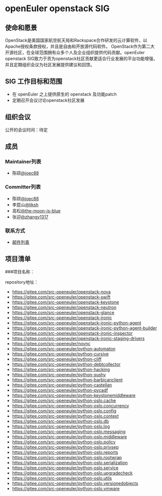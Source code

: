 # openEuler openstack SIG

## 使命和愿景

OpenStack是美国国家航空航天局和Rackspace合作研发的云计算软件，以Apache授权条款授权，并且是自由和开放源代码软件。
OpenStack作为第二大开源社区，在全球范围拥有众多个人及企业组织提供代码贡献。openEuler openstack SIG致力于贡为openstack社区贡献更适合行业发展的平台功能增强，
并且定期组织会议为社区发展提供建议和回馈。


## SIG 工作目标和范围

- 在 openEuler 之上提供原生的 openstack 及功能patch
- 定期召开会议讨论openstack社区发展

## 组织会议

公开的会议时间：待定


## 成员

### Maintainer列表

- 陈硕[@joec88](https://gitee.com/joec88)

### Committer列表

- 陈硕[@joec88](https://gitee.com/joec88)
- 李昆山[@liksh](https://gitee.com/liksh)
- 高松[@the-moon-is-blue](https://gitee.com/the-moon-is-blue)
- 张迎[@zhangy1317](https://gitee.com/zhangy1317)

### 联系方式

- [邮件列表](dev@openeuler.org)


## 项目清单


###项目名称：

repository地址：

- https://gitee.com/src-openeuler/openstack-nova
- https://gitee.com/src-openeuler/openstack-swift
- https://gitee.com/src-openeuler/openstack-keystone
- https://gitee.com/src-openeuler/openstack-neutron
- https://gitee.com/src-openeuler/openstack-glance
- https://gitee.com/src-openeuler/openstack-ironic
- https://gitee.com/src-openeuler/openstack-ironic-python-agent
- https://gitee.com/src-openeuler/openstack-ironic-python-agent-builder
- https://gitee.com/src-openeuler/openstack-ironic-inspector
- https://gitee.com/src-openeuler/openstack-ironic-staging-drivers
- https://gitee.com/src-openeuler/novnc
- https://gitee.com/src-openeuler/python-automaton
- https://gitee.com/src-openeuler/python-cursive
- https://gitee.com/src-openeuler/python-cliff
- https://gitee.com/src-openeuler/python-debtcollector
- https://gitee.com/src-openeuler/python-hacking
- https://gitee.com/src-openeuler/python-sushy
- https://gitee.com/src-openeuler/python-barbicanclient
- https://gitee.com/src-openeuler/python-castellan
- https://gitee.com/src-openeuler/python-pycadf
- https://gitee.com/src-openeuler/python-keystonemiddleware
- https://gitee.com/src-openeuler/python-oslo.cache
- https://gitee.com/src-openeuler/python-oslo.concurrency
- https://gitee.com/src-openeuler/python-oslo.config
- https://gitee.com/src-openeuler/python-oslo.context
- https://gitee.com/src-openeuler/python-oslo.db
- https://gitee.com/src-openeuler/python-oslo.log
- https://gitee.com/src-openeuler/python-oslo.messaging
- https://gitee.com/src-openeuler/python-oslo.middleware
- https://gitee.com/src-openeuler/python-oslo.policy
- https://gitee.com/src-openeuler/python-oslo.privsep
- https://gitee.com/src-openeuler/python-oslo.reports
- https://gitee.com/src-openeuler/python-oslo.rootwrap
- https://gitee.com/src-openeuler/python-oslo.serialization
- https://gitee.com/src-openeuler/python-oslo.service
- https://gitee.com/src-openeuler/python-oslo.upgradecheck
- https://gitee.com/src-openeuler/python-oslo.utils
- https://gitee.com/src-openeuler/python-oslo.versionedobjects
- https://gitee.com/src-openeuler/python-oslo.vmware
